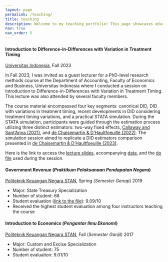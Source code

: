 ```yaml
---
layout: page
permalink: /teaching/
title: teaching
description: Welcome to my teaching portfolio! This page showcases educational content from courses I have taught.
nav: true
nav_order: 5
---
```




#### Introduction to Difference-in-Differences with Variation in Treatment Timing
[Universitas Indonesia](https://feb.ui.ac.id/en/department-of-accounting/), Fall 2023

In Fall 2023, I was invited as a guest lecturer for a PhD-level research methods course at the Department of Accounting, Faculty of Economics and Business, Universitas Indonesia where I conducted a session on Introduction to Difference-in-Differences with Variation in Treatment Timing. This lecture was also attended by several faculty members.

The course material encompassed four key segments: canonical DID, DID with variations in treatment timing, recent developments in DID considering treatment timing variations, and a practical STATA simulation. During the STATA simulation, participants were guided through the estimation process utilizing three distinct estimators: two-way fixed effects, [Callaway and Sant’Anna (2021)](https://www.sciencedirect.com/science/article/abs/pii/S0304407620303948), and [de Chaisemartin & D’Haultfoeuille (2022)](https://www.nber.org/papers/w29873). The simulation session aimed to replicate a DID estimators comparison presented in [de Chaisemartin & D’Haultfoeuille (2023)](https://academic.oup.com/ectj/article-abstract/26/3/C1/6604378).

Here is the link to access the [lecture slides](/assets/pdf/Intro_diddifferenttiming_rosidi_20231126_edit.pdf), accompanying [data](/assets/pdf/Divorce-Wolfers-AER_ui.dta), and the [do file](/assets/pdf/replication_ui_20231126.do) used during the session.



#### Government Revenue (*Praktikum Pelaksanaan Pendapatan Negara*)
[Politeknik Keuangan Negara STAN](https://pknstan.ac.id/), Spring (*Semester Genap*) 2019  
- Major:  State Treasury Specialization
- Number of student: 68
- Student evaluation ([link to the file](/assets/pdf/evaluasi_rosidi.pdf)): 9.09/10
- Received the highest student evaluation among four instructors teaching the course

#### Introduction to Economics (*Pengantar Ilmu Ekonomi*)
[Politeknik Keuangan Negara STAN](https://pknstan.ac.id/),  Fall (*Semester Ganjil*) 2017 
- Major: Custom and Excise Specialization
- Number of student: 75
- Student evaluation: 9.01/10
